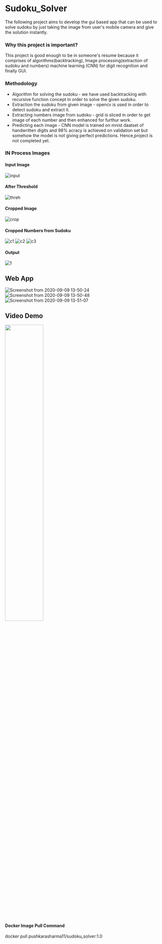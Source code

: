 # Sudoku_Solver
The following project aims to develop the gui based app that can be used to solve sudoku by just taking the image from user's mobile camera and give the 
solution instantly.

### Why this project is important?
This project is good enough to be in someone's resume because it comprises of algorithms(backtracking), Image processing(extraction of sudoku and numbers) 
machine learning (CNN) for digit recognition and finally GUI.

### Methodology
* Algorithm for solving the sudoku - we have used backtracking with recursive function concept in order to solve the given sudoku.
* Extraction the sudoku from given image - opencv is used in order to detect sudoku and extract it.
* Extracting numbers image from sudoku - grid is sliced in order to get image of each number and then enhanced for furthur work.
* Predicting each image - CNN model is trained on mnist daatset of handwritten digits and 98% acracy is achieved on validation set but somehow
the model is not giving perfect predictions. Hence,project is not completed yet.

### IN Process Images
#### Input Image
![input](https://user-images.githubusercontent.com/46081301/78917426-77bc1580-7aac-11ea-8fd2-29349c52f9dd.JPG)

#### After Threshold
![threh](https://user-images.githubusercontent.com/46081301/78917430-78ed4280-7aac-11ea-90da-84e5dc4af571.JPG)

#### Cropped Image
![crop](https://user-images.githubusercontent.com/46081301/78917438-7ab70600-7aac-11ea-9ba4-255c08a5c750.JPG)

#### Cropped Numbers from Sudoku

![c1](https://user-images.githubusercontent.com/46081301/78917446-7d196000-7aac-11ea-8e95-5435fbf2602c.JPG)
![c2](https://user-images.githubusercontent.com/46081301/78917450-7db1f680-7aac-11ea-958c-ed15de5c10d6.JPG)
![c3](https://user-images.githubusercontent.com/46081301/78917457-7ee32380-7aac-11ea-819b-c47343634082.JPG)

#### Output
![1](https://user-images.githubusercontent.com/46081301/92573329-446ff380-f2a3-11ea-8cc3-88fe927e270d.jpeg)


## Web App
![Screenshot from 2020-09-09 13-50-24](https://user-images.githubusercontent.com/46081301/92573520-8ac55280-f2a3-11ea-94ba-e3faed5733c6.png)
![Screenshot from 2020-09-09 13-50-48](https://user-images.githubusercontent.com/46081301/92573530-8d27ac80-f2a3-11ea-991a-cda0d67075ad.png)
![Screenshot from 2020-09-09 13-51-07](https://user-images.githubusercontent.com/46081301/92573542-9153ca00-f2a3-11ea-9346-07d6729ffdcb.png)

## Video Demo 
[<img src="https://img.youtube.com/vi/r8ZjVVI6AtU/maxresdefault.jpg" width="50%">](https://youtu.be/r8ZjVVI6AtU)

#### Docker Image Pull Command
docker pull pushkarasharma11/sudoku_solver:1.0


